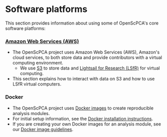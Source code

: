 # Software platforms

This section provides information about using some of OpenScPCA's core software platforms:

### [Amazon Web Services (AWS)](./aws/index.md)

- The OpenScPCA project uses Amazon Web Services (AWS), Amazon's cloud services, to both store data and provide contributors with a virtual computing environment.
    - We use [S3](https://aws.amazon.com/s3/) to store data and [Lightsail for Research (LSfR)](https://aws.amazon.com/lightsail/research/) for virtual computing.
- This section explains how to interact with data on S3 and how to use LSfR virtual computers.

### Docker

- The OpenScPCA project uses [Docker images](docker/index.md) to create reproducible analysis modules.
- For initial setup information, see the [Docker installation instructions](docker/index.md#how-to-install-docker).
- If you are creating your own Docker images for an analysis module, see our [Docker image guidelines](docker/docker-images.md).

